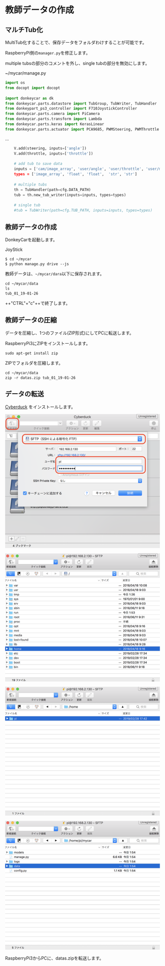 # 教師データの作成

## マルチTub化

MultiTub化することで、保存データをフォルダわけすることが可能です。

RaspberryPi側の`manager.py`を修正します。

multiple tubsの部分のコメントを外し、single tubの部分を無効にします。

~/mycar/manage.py
```python hl_lines="5"
import os
from docopt import docopt

import donkeycar as dk
from donkeycar.parts.datastore import TubGroup, TubWriter, TubHandler
from donkeypart_ps3_controller import F710JoystickController
from donkeycar.parts.camera import PiCamera
from donkeycar.parts.transform import Lambda
from donkeycar.parts.keras import KerasLinear
from donkeycar.parts.actuator import PCA9685, PWMSteering, PWMThrottle
```
...
```python  hl_lines="9 10 13"
    V.add(steering, inputs=['angle'])
    V.add(throttle, inputs=['throttle'])

    # add tub to save data
    inputs = ['cam/image_array', 'user/angle', 'user/throttle', 'user/mode', 't$
    types = ['image_array', 'float', 'float',  'str', 'str']

    # multiple tubs
    th = TubHandler(path=cfg.DATA_PATH)
    tub = th.new_tub_writer(inputs=inputs, types=types)

    # single tub
    #tub = TubWriter(path=cfg.TUB_PATH, inputs=inputs, types=types)
```

## 教師データの作成

DonkeyCarを起動します。

JoyStick
```
$ cd ~/mycar
$ python manage.py drive --js
```

教師データは、`~/mycar/dara`以下に保存されます。
```
cd ~/mycar/data
ls
tub_01_19-01-26
```

++"CTRL"+"c"++で終了します。

## 教師データの圧縮

データを圧縮し、1つのファイル(ZIP形式)にしてPCに転送します。

RaspberryPi3にZIPをインストールします。
```
sudo apt-get install zip
```

ZIPでフォルダを圧縮します。
```
cd ~/mycar/data
zip -r datas.zip tub_01_19-01-26
```

## データの転送

[Cyberduck](https://cyberduck.io/) をインストールします。

![](./img/duck001.png)

![](./img/duck002.png)

![](./img/duck003.png)

![](./img/duck004.png)

RaspberryPi3からPCに、datas.zipを転送します。


